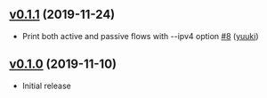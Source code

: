## [v0.1.1](https://github.com/yuuki/transtracer/compare/v0.1.0...v0.1.1) (2019-11-24)

* Print both active and passive flows with --ipv4 option [#8](https://github.com/yuuki/transtracer/pull/8) ([yuuki](https://github.com/yuuki))

## [v0.1.0](https://github.com/yuuki/transtracer/compare/f3c6ecd52904...v0.1.0) (2019-11-10)

* Initial release
